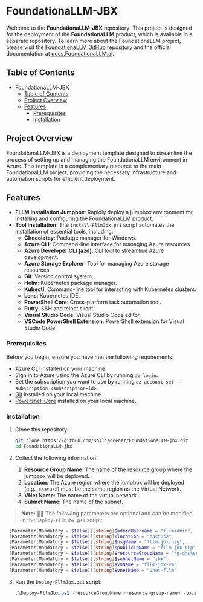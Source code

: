 # FoundationaLLM-JBX

Welcome to the **FoundationaLLM-JBX** repository! This project is designed for the deployment of the **FoundationaLLM** product, which is available in a separate repository. To learn more about the FoundationaLLM project, please visit the [FoundationaLLM GitHub repository](https://github.com/solliancenet/FoundationaLLM) and the official documentation at [docs.FoundationaLLM.ai](https://docs.FoundationaLLM.ai/).

## Table of Contents

- [FoundationaLLM-JBX](#foundationallm-jbx)
  - [Table of Contents](#table-of-contents)
  - [Project Overview](#project-overview)
  - [Features](#features)
    - [Prerequisites](#prerequisites)
    - [Installation](#installation)

## Project Overview

FoundationaLLM-JBX is a deployment template designed to streamline the process of setting up and managing the FoundationaLLM environment in Azure. This template is a complementary resource to the main FoundationaLLM project, providing the necessary infrastructure and automation scripts for efficient deployment.

## Features

- **FLLM Installation Jumpbox**: Rapidly deploy a jumpbox environment for installing and configuring the FoundationaLLM product.
- **Tool Installation**: The `install-FllmJbx.ps1` script automates the installation of essential tools, including:
  - **Chocolatey**: Package manager for Windows.
  - **Azure CLI**: Command-line interface for managing Azure resources.
  - **Azure Developer CLI (azd)**: CLI tool to streamline Azure development.
  - **Azure Storage Explorer**: Tool for managing Azure storage resources.
  - **Git**: Version control system.
  - **Helm**: Kubernetes package manager.
  - **Kubectl**: Command-line tool for interacting with Kubernetes clusters.
  - **Lens**: Kubernetes IDE.
  - **PowerShell Core**: Cross-platform task automation tool.
  - **Putty**: SSH and telnet client.
  - **Visual Studio Code**: Visual Studio Code editor.
  - **VSCode PowerShell Extension**: PowerShell extension for Visual Studio Code.

### Prerequisites

Before you begin, ensure you have met the following requirements:

- [Azure CLI](https://docs.microsoft.com/en-us/cli/azure/install-azure-cli) installed on your machine.
- Sign in to Azure using the Azure CLI by running `az login`.
- Set the subscription you want to use by running `az account set --subscription <subscription-id>`.
- [Git](https://git-scm.com/downloads) installed on your local machine.
- [Powershell Core](https://learn.microsoft.com/powershell/scripting/install/installing-powershell?view=powershell-7.4) installed on your local machine.

### Installation

1. Clone this repository:

   ```bash
   git clone https://github.com/solliancenet/FoundationaLLM-jbx.git
   cd FoundationaLLM-jbx

2. Collect the following information:
   1. **Resource Group Name**: The name of the resource group where the jumpbox will be deployed.
   1. **Location**: The Azure region where the jumpbox will be deployed (e.g., `eastus2`) must be the same region as the Virtual Network.
   1. **VNet Name**: The name of the virtual network.
   1. **Subnet Name**: The name of the subnet.

> **Note:** 🚨🚀 The following parameters are optional and can be modified in the `Deploy-FllmJbx.ps1` script:

   ```powershell
    [Parameter(Mandatory = $false)][string]$adminUsername = "fllmadmin",
    [Parameter(Mandatory = $false)][string]$location = "eastus2",
    [Parameter(Mandatory = $false)][string]$nsgName = "fllm-jbx-nsg",
    [Parameter(Mandatory = $false)][string]$publicIpName = "fllm-jbx-pip",
    [Parameter(Mandatory = $false)][string]$resourceGroupName = "rg-dnstest",
    [Parameter(Mandatory = $false)][string]$subnetName = "jbx",
    [Parameter(Mandatory = $false)][string]$vmName = "fllm-jbx-vm",
    [Parameter(Mandatory = $false)][string]$vnetName = "vnet-fllm"
   ```
3. Run the `Deploy-FllmJbx.ps1` script:

   ```powershell
   .\Deploy-FllmJbx.ps1 -resourceGroupName <resource-group-name> -location <azure-region> -vnetName <vnet-name> -subnetName <subnet-name>
   ```